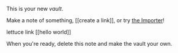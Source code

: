 This is your new *vault*.

Make a note of something, [[create a link]], or try [the Importer](https://help.obsidian.md/Plugins/Importer)!

lettuce link [[hello world]]

When you're ready, delete this note and make the vault your own.

